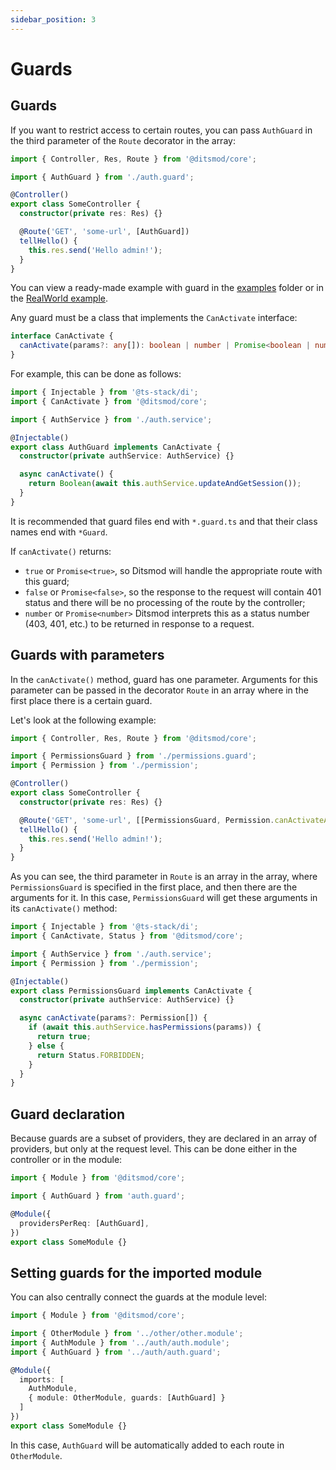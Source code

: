 ```yaml
---
sidebar_position: 3
---
```


# Guards

## Guards

If you want to restrict access to certain routes, you can pass `AuthGuard` in the third parameter of the `Route` decorator in the array:

```ts
import { Controller, Res, Route } from '@ditsmod/core';

import { AuthGuard } from './auth.guard';

@Controller()
export class SomeController {
  constructor(private res: Res) {}

  @Route('GET', 'some-url', [AuthGuard])
  tellHello() {
    this.res.send('Hello admin!');
  }
}
```

You can view a ready-made example with guard in the [examples][1] folder or in the [RealWorld example][2].

Any guard must be a class that implements the `CanActivate` interface:

```ts
interface CanActivate {
  canActivate(params?: any[]): boolean | number | Promise<boolean | number>;
}
```

For example, this can be done as follows:

```ts
import { Injectable } from '@ts-stack/di';
import { CanActivate } from '@ditsmod/core';

import { AuthService } from './auth.service';

@Injectable()
export class AuthGuard implements CanActivate {
  constructor(private authService: AuthService) {}

  async canActivate() {
    return Boolean(await this.authService.updateAndGetSession());
  }
}
```

It is recommended that guard files end with `*.guard.ts` and that their class names end with `*Guard`.

If `canActivate()` returns:

- `true` or `Promise<true>`, so Ditsmod will handle the appropriate route with this guard;
- `false` or `Promise<false>`, so the response to the request will contain 401 status and there will be no processing of the route by the controller;
- `number` or `Promise<number>` Ditsmod interprets this as a status number (403, 401, etc.) to be returned in response to a request.

## Guards with parameters

In the `canActivate()` method, guard has one parameter. Arguments for this parameter can be passed in the decorator `Route` in an array where in the first place there is a certain guard.

Let's look at the following example:

```ts
import { Controller, Res, Route } from '@ditsmod/core';

import { PermissionsGuard } from './permissions.guard';
import { Permission } from './permission';

@Controller()
export class SomeController {
  constructor(private res: Res) {}

  @Route('GET', 'some-url', [[PermissionsGuard, Permission.canActivateAdministration]])
  tellHello() {
    this.res.send('Hello admin!');
  }
}
```

As you can see, the third parameter in `Route` is an array in the array, where `PermissionsGuard` is specified in the first place, and then there are the arguments for it. In this case, `PermissionsGuard` will get these arguments in its `canActivate()` method:

```ts
import { Injectable } from '@ts-stack/di';
import { CanActivate, Status } from '@ditsmod/core';

import { AuthService } from './auth.service';
import { Permission } from './permission';

@Injectable()
export class PermissionsGuard implements CanActivate {
  constructor(private authService: AuthService) {}

  async canActivate(params?: Permission[]) {
    if (await this.authService.hasPermissions(params)) {
      return true;
    } else {
      return Status.FORBIDDEN;
    }
  }
}
```

## Guard declaration

Because guards are a subset of providers, they are declared in an array of providers, but only at the request level. This can be done either in the controller or in the module:

```ts
import { Module } from '@ditsmod/core';

import { AuthGuard } from 'auth.guard';

@Module({
  providersPerReq: [AuthGuard],
})
export class SomeModule {}
```

## Setting guards for the imported module

You can also centrally connect the guards at the module level:

```ts
import { Module } from '@ditsmod/core';

import { OtherModule } from '../other/other.module';
import { AuthModule } from '../auth/auth.module';
import { AuthGuard } from '../auth/auth.guard';

@Module({
  imports: [
    AuthModule,
    { module: OtherModule, guards: [AuthGuard] }
  ]
})
export class SomeModule {}
```

In this case, `AuthGuard` will be automatically added to each route in `OtherModule`.

[1]: https://github.com/ditsmod/ditsmod/tree/main/examples/03-route-guards
[2]: https://github.com/ditsmod/realworld/blob/main/packages/server/src/app/modules/service/auth/bearer.guard.ts
